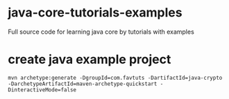 # java-core-tutorials-examples
Full source code for learning java core by tutorials with examples


# create java example project

```
mvn archetype:generate -DgroupId=com.favtuts -DartifactId=java-crypto -DarchetypeArtifactId=maven-archetype-quickstart -DinteractiveMode=false
```